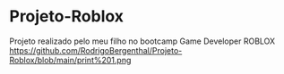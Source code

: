 # Projeto-Roblox
Projeto realizado pelo meu filho no bootcamp Game Developer ROBLOX
https://github.com/RodrigoBergenthal/Projeto-Roblox/blob/main/print%201.png
